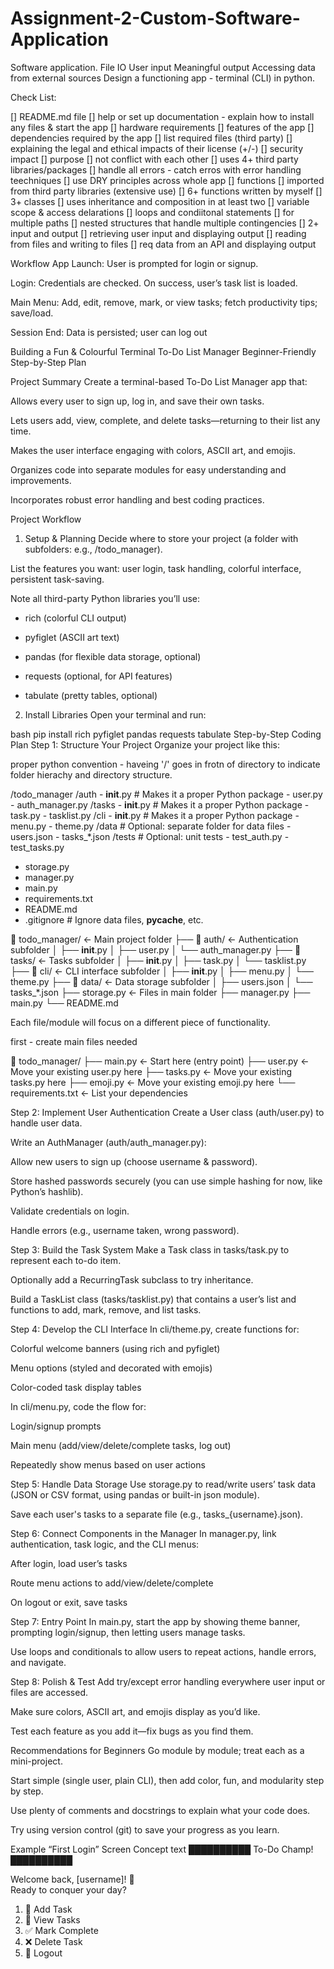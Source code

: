 # Assignment-2-Custom-Software-Application

Software application.
File IO
User input
Meaningful output
Accessing data from external sources
Design a functioning app - terminal (CLI) in python.

Check List:

[] README.md file
    [] help or set up documentation - explain how to install any files & start the app
    [] hardware requirements
    [] features of the app
    [] dependencies required by the app
    [] list required files (third party)
        [] explaining the legal and ethical impacts of their license (+/-)
        [] security impact
        [] purpose
        [] not conflict with each other
[] uses 4+ third party libraries/packages
[] handle all errors - catch erros with error handling teechniques
[] use DRY principles across whole app
[] functions
    [] imported from third party libraries (extensive use)
    [] 6+ functions written by myself
[] 3+ classes
    [] uses inheritance and composition in at least two
[] variable scope & access delarations
[] loops and condiitonal statements
    [] for multiple paths
    [] nested structures that handle multiple contingencies
[] 2+ input and output
    [] retrieving user input and displaying output
    [] reading from files and writing to files
    [] req data from an API and displaying output
















Workflow
App Launch: User is prompted for login or signup.

Login: Credentials are checked. On success, user’s task list is loaded.

Main Menu: Add, edit, remove, mark, or view tasks; fetch productivity tips; save/load.

Session End: Data is persisted; user can log out











Building a Fun & Colourful Terminal To-Do List Manager
Beginner-Friendly Step-by-Step Plan

Project Summary
Create a terminal-based To-Do List Manager app that:

Allows every user to sign up, log in, and save their own tasks.

Lets users add, view, complete, and delete tasks—returning to their list any time.

Makes the user interface engaging with colors, ASCII art, and emojis.

Organizes code into separate modules for easy understanding and improvements.

Incorporates robust error handling and best coding practices.














Project Workflow


1. Setup & Planning
Decide where to store your project (a folder with subfolders: e.g., /todo_manager).

List the features you want: user login, task handling, colorful interface, persistent task-saving.

Note all third-party Python libraries you’ll use:

- rich (colorful CLI output)

- pyfiglet (ASCII art text)

- pandas (for flexible data storage, optional)

- requests (optional, for API features)

- tabulate (pretty tables, optional)






2. Install Libraries
Open your terminal and run:

bash
pip install rich pyfiglet pandas requests tabulate
Step-by-Step Coding Plan
Step 1: Structure Your Project
Organize your project like this:

proper python convention - haveing '/' goes in frotn of directory to indicate folder hierachy and directory structure.

/todo_manager
  /auth
    - __init__.py          # Makes it a proper Python package
    - user.py
    - auth_manager.py
  /tasks
    - __init__.py          # Makes it a proper Python package
    - task.py
    - tasklist.py
  /cli
    - __init__.py          # Makes it a proper Python package
    - menu.py
    - theme.py
  /data                    # Optional: separate folder for data files
    - users.json
    - tasks_*.json
  /tests                   # Optional: unit tests
    - test_auth.py
    - test_tasks.py
  - storage.py
  - manager.py
  - main.py
  - requirements.txt
  - README.md
  - .gitignore            # Ignore data files, __pycache__, etc.


  📁 todo_manager/               ← Main project folder
├── 📁 auth/                   ← Authentication subfolder
│   ├── __init__.py
│   ├── user.py
│   └── auth_manager.py
├── 📁 tasks/                  ← Tasks subfolder
│   ├── __init__.py
│   ├── task.py
│   └── tasklist.py
├── 📁 cli/                    ← CLI interface subfolder
│   ├── __init__.py
│   ├── menu.py
│   └── theme.py
├── 📁 data/                   ← Data storage subfolder
│   ├── users.json
│   └── tasks_*.json
├── storage.py                 ← Files in main folder
├── manager.py
├── main.py
└── README.md


Each file/module will focus on a different piece of functionality.

first - create main files needed

📁 todo_manager/
├── main.py                    ← Start here (entry point)
├── user.py                    ← Move your existing user.py here
├── tasks.py                   ← Move your existing tasks.py here
├── emoji.py                   ← Move your existing emoji.py here
└── requirements.txt           ← List your dependencies





Step 2: Implement User Authentication
Create a User class (auth/user.py) to handle user data.

Write an AuthManager (auth/auth_manager.py):

Allow new users to sign up (choose username & password).

Store hashed passwords securely (you can use simple hashing for now, like Python’s hashlib).

Validate credentials on login.

Handle errors (e.g., username taken, wrong password).

Step 3: Build the Task System
Make a Task class in tasks/task.py to represent each to-do item.

Optionally add a RecurringTask subclass to try inheritance.

Build a TaskList class (tasks/tasklist.py) that contains a user’s list and functions to add, mark, remove, and list tasks.

Step 4: Develop the CLI Interface
In cli/theme.py, create functions for:

Colorful welcome banners (using rich and pyfiglet)

Menu options (styled and decorated with emojis)

Color-coded task display tables

In cli/menu.py, code the flow for:

Login/signup prompts

Main menu (add/view/delete/complete tasks, log out)

Repeatedly show menus based on user actions

Step 5: Handle Data Storage
Use storage.py to read/write users’ task data (JSON or CSV format, using pandas or built-in json module).

Save each user's tasks to a separate file (e.g., tasks_{username}.json).

Step 6: Connect Components in the Manager
In manager.py, link authentication, task logic, and the CLI menus:

After login, load user’s tasks

Route menu actions to add/view/delete/complete

On logout or exit, save tasks

Step 7: Entry Point
In main.py, start the app by showing theme banner, prompting login/signup, then letting users manage tasks.

Use loops and conditionals to allow users to repeat actions, handle errors, and navigate.

Step 8: Polish & Test
Add try/except error handling everywhere user input or files are accessed.

Make sure colors, ASCII art, and emojis display as you’d like.

Test each feature as you add it—fix bugs as you find them.

Recommendations for Beginners
Go module by module; treat each as a mini-project.

Start simple (single user, plain CLI), then add color, fun, and modularity step by step.

Use plenty of comments and docstrings to explain what your code does.

Try using version control (git) to save your progress as you learn.

Example “First Login” Screen Concept
text
██████████ To-Do Champ! ██████████

Welcome back, [username]! 🌟  
Ready to conquer your day?

1. 📝  Add Task
2. 👀  View Tasks
3. ✅  Mark Complete
4. ❌  Delete Task
5. 🚪  Logout